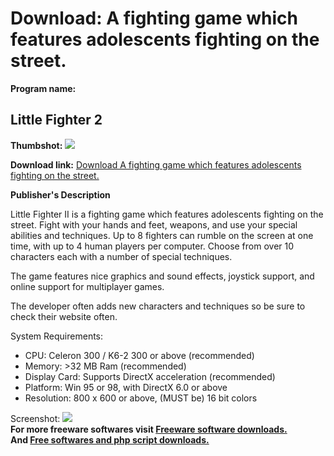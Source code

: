 # Download: A fighting game which features adolescents fighting on the street.

**Program name:**

## Little Fighter 2

  
**Thumbshot:** ![](http://www.freewarefiles.com/screenshot/little_fighter2_md.gif)   
  
**Download link:** [Download A fighting game which features adolescents fighting on the street.](http://freesoftwares.boysofts.com/Little-Fighter_program_4314.html)  
  


**Publisher's Description**  
  


Little Fighter II is a fighting game which features adolescents fighting on the street. Fight with your hands and feet, weapons, and use your special abilities and techniques. Up to 8 fighters can rumble on the screen at one time, with up to 4 human players per computer. Choose from over 10 characters each with a number of special techniques. 

The game features nice graphics and sound effects, joystick support, and online support for multiplayer games. 

The developer often adds new characters and techniques so be sure to check their website often. 

System Requirements:

  * CPU: Celeron 300 / K6-2 300 or above (recommended) 
  * Memory: >32 MB Ram (recommended) 
  * Display Card: Supports DirectX acceleration (recommended) 
  * Platform: Win 95 or 98, with DirectX 6.0 or above 
  * Resolution: 800 x 600 or above, (MUST be) 16 bit colors 

  
  
Screenshot: ![](http://www.freewarefiles.com/screenshot/little_fighter2.gif)   
**For more freeware softwares visit [Freeware software downloads.](http://freesoftwares.boysofts.com/)**   
**And [Free softwares and php script downloads.](http://www.boysofts.com/)**
